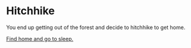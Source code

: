 # Hitchhike

You end up getting out of the forest and decide to hitchhike to get home.

[Find home and go to sleep.](screeching.md)
